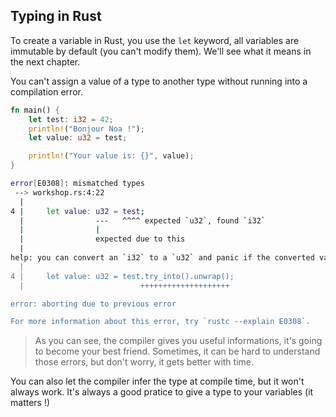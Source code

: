 ## Typing in Rust

To create a variable in Rust, you use the `let` keyword, all variables are immutable by default (you can't modify them).
We'll see what it means in the next chapter.

You can't assign a value of a type to another type without running into a compilation error.

```rs
fn main() {
    let test: i32 = 42;
    println!("Bonjour Noa !");
    let value: u32 = test;

    println!("Your value is: {}", value);
}
```
```sh
error[E0308]: mismatched types
 --> workshop.rs:4:22
  |
4 |     let value: u32 = test;
  |                ---   ^^^^ expected `u32`, found `i32`
  |                |
  |                expected due to this
  |
help: you can convert an `i32` to a `u32` and panic if the converted value doesn't fit
  |
4 |     let value: u32 = test.try_into().unwrap();
  |                          ++++++++++++++++++++

error: aborting due to previous error

For more information about this error, try `rustc --explain E0308`.
```

> As you can see, the compiler gives you useful informations, it's going to become your best friend.
> Sometimes, it can be hard to understand those errors, but don't worry, it gets better with time.

You can also let the compiler infer the type at compile time, but it won't always work.
It's always a good pratice to give a type to your variables (it matters !)
